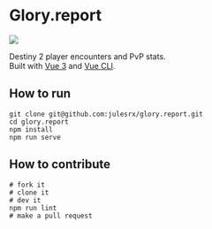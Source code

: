 # Glory.report

![](https://travis-ci.com/julesrx/glory.report.svg?branch=master)

Destiny 2 player encounters and PvP stats.  
Built with [Vue 3](https://v3.vuejs.org/) and [Vue CLI](https://cli.vuejs.org/).

## How to run
```
git clone git@github.com:julesrx/glory.report.git
cd glory.report
npm install
npm run serve
```

## How to contribute
```
# fork it
# clone it
# dev it
npm run lint
# make a pull request
```